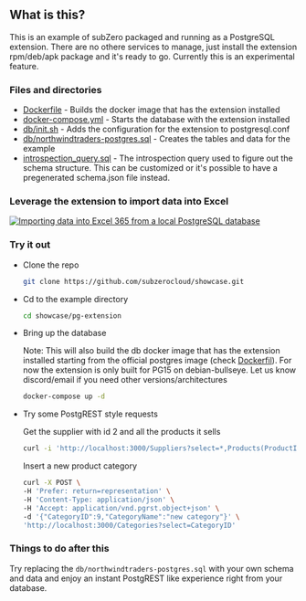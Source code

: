## What is this?
This is an example of subZero packaged and running as a PostgreSQL extension. There are no othere services to manage, just install the extension rpm/deb/apk package and it's ready to go.
Currently this is an experimental feature.

### Files and directories
- [Dockerfile](Dockerfile) - Builds the docker image that has the extension installed
- [docker-compose.yml](docker-compose.yml) - Starts the database with the extension installed
- [db/init.sh](db/init.sh) - Adds the configuration for the extension to postgresql.conf
- [db/northwindtraders-postgres.sql](db/northwindtraders-postgres.sql) - Creates the tables and data for the example
- [introspection_query.sql](introspection_query.sql) - The introspection query used to figure out the schema structure. This can be customized or it's possible to have a pregenerated schema.json file instead.

### Leverage the extension to import data into Excel

[![Importing data into Excel 365 from a local PostgreSQL database](http://img.youtube.com/vi/XlqQUq3k5uw/0.jpg)](http://www.youtube.com/watch?v=XlqQUq3k5uw "Importing data into Excel 365 from a local PostgreSQL database")

### Try it out
- Clone the repo
    ```bash
    git clone https://github.com/subzerocloud/showcase.git
    ```
- Cd to the example directory
    ```bash
    cd showcase/pg-extension
    ```
- Bring up the database

    Note: This will also build the db docker image that has the extension installed starting from the official postgres image (check [Dockerfil](Dockerfile)).
    For now the extension is only built for PG15 on debian-bullseye.
    Let us know discord/email if you need other versions/architectures
    ```bash
    docker-compose up -d
    ```
- Try some PostgREST style requests
    

    Get the supplier with id 2 and all the products it sells
    ```bash
    curl -i 'http://localhost:3000/Suppliers?select=*,Products(ProductID,ProductName,Category:Categories(CategoryID,CategoryName))&SupplierID=eq.2'
    ```

    Insert a new product category
    ```bash
    curl -X POST \
    -H 'Prefer: return=representation' \
    -H 'Content-Type: application/json' \
    -H 'Accept: application/vnd.pgrst.object+json' \
    -d '{"CategoryID":9,"CategoryName":"new category"}' \
    'http://localhost:3000/Categories?select=CategoryID'
    ```

### Things to do after this

Try replacing the `db/northwindtraders-postgres.sql` with your own schema and data and enjoy an instant PostgREST like experience right from your database.